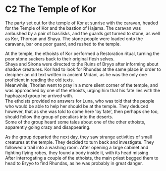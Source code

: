 # C2 The Temple of Kor

The party set out for the temple of Kor at sunrise with the caravan, headed for the Temple of Kor and the bastion of Hajama. The caravan was ambushed by a pair of basilisks, and the guards got turned to stone, as well as Kor, Thorean and Shaya. The stone people were loaded onto the caravans, bar one poor guard, and rushed to the temple. 

At the temple, the ethoists of Kor performed a Restoration ritual, turning the poor stone suckers back to their original flesh selves.   
Shaya and Sirona were directed to the Ruins of Bryyo after informing about shadow creatures. Kor had to look for Rhundas at the same place in order to decipher an old text written in ancient Midani, as he was the only one proficient in reading the old texts.   
Meanwhile, Thorian went to pray in a more silent corner of the temple, and was approached by one of the ethoists, urging him that his fate lies with the haphazard group he arrived with.   
The ethoists provided no answers for Luna, who was told that the people who would be able to help her should be at the temple. They deduced however, that as she was told to come here 'by fate', then perhaps she too, should follow the group of peculiars into the deserts.  
Some of the group heard some tales about one of the other ethoists, apparently going crazy and disappearing.

As the group departed the next day, they saw strange activities of small creatures at the temple. They decided to turn back and investigate. They followed a trail into a washing room. After opening a large cabinet and fighting flying robes, they found a body inside it, with its head missing.   
After interrogating a couple of the ethoists, the main priest begged them to head to Bryyo to find Rhundas, as he was probably in great danger.

